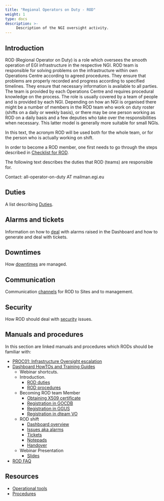 ```yaml
---
title: "Regional Operators on Duty - ROD"
weight: 1
type: docs
description: >-
     Description of the NGI oversight activity.
---
```


## Introduction

ROD (Regional Operator on Duty) is a role which oversees the smooth operation
of EGI infrastructure in the respective NGI. ROD team is responsible for
solving problems on the infrastructure within own Operations Centre according
to agreed procedures. They ensure that problems are properly recorded and
progress according to specified timelines. They ensure that necessary
information is available to all parties. The team is provided by each
Operations Centre and requires procedural knowledge on the process. The role is
usually covered by a team of people and is provided by each NGI. Depending on
how an NGI is organised there might be a number of members in the ROD team who
work on duty roster (shifts on a daily or weekly basis), or there may be one
person working as ROD on a daily basis and a few deputies who take over the
responsibilities when necessary. This latter model is generally more suitable
for small NGIs.

In this text, the acronym ROD will be used both for the whole team, or for the
person who is actually working on shift.

In order to become a ROD member, one first needs to go through the steps
described in [Checklist for ROD](../checklist).

The following text describes the duties that ROD (teams) are responsible for.

Contact: all-operator-on-duty AT mailman.egi.eu

## Duties

A list describing [Duties](../duties).

## Alarms and tickets

Information on how to [deal](../alarms-tickets)
with alarms raised in the Dashboard and how to generate and deal with tickets.

## Downtimes

How [downtimes](../downtimes) are managed.

## Communication

Communication [channels](../communication) for ROD to
Sites and to management.

## Security

How ROD should deal with [security](../security) issues.

## Manuals and procedures

In this section are linked manuals and procedures which RODs should be familiar with:

- [PROC01: Infrastructure Oversight escalation](https://confluence.egi.eu/x/SiAmBg)
- [Dashboard HowTOs and Training Guides](https://documents.egi.eu/document/301)
  - Webinar shortcuts.
  - Introduction.
    - [ROD duties](https://www.youtube.com/watch?feature=player_detailpage&v=pJsCx5sj9Uc#t=230)
    - [ROD procedures](https://www.youtube.com/watch?feature=player_detailpage&v=pJsCx5sj9Uc#t=355)
  - Becoming ROD team Member
    - [Obtaining X509 certificate](https://www.youtube.com/watch?feature=player_detailpage&v=pJsCx5sj9Uc#t=427)
    - [Registration in GOCDB](https://www.youtube.com/watch?feature=player_detailpage&v=pJsCx5sj9Uc#t=496)
    - [Registration in GGUS](https://www.youtube.com/watch?feature=player_detailpage&v=pJsCx5sj9Uc#t=690)
    - [Registration in dteam VO](https://www.youtube.com/watch?feature=player_detailpage&v=pJsCx5sj9Uc#t=747)
  - ROD shift
    - [Dashboard overview](https://www.youtube.com/watch?feature=player_detailpage&v=pJsCx5sj9Uc#t=872)
    - [Issues aka alarms](https://www.youtube.com/watch?feature=player_detailpage&v=pJsCx5sj9Uc#t=1493)
    - [Tickets](https://www.youtube.com/watch?feature=player_detailpage&v=pJsCx5sj9Uc#t=1967)
    - [Notepads](https://www.youtube.com/watch?feature=player_detailpage&v=pJsCx5sj9Uc#t=2232)
    - [Handover](https://www.youtube.com/watch?feature=player_detailpage&v=pJsCx5sj9Uc#t=2475)
  - Webinar Presentation
    - [Slides](https://documents.egi.eu/public/RetrieveFile?docid=301&version=7&filename=ROD-webinar.pdf)
- [ROD FAQ](../faq)

## Resources

- [Operational tools](https://docs.egi.eu/internal/)
- [Procedures](https://confluence.egi.eu/display/EGIPP/EGI+Federation+Procedures)

